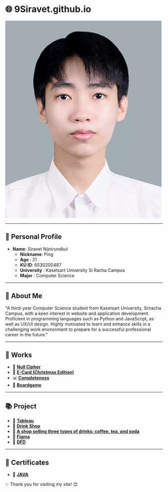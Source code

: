 # 🌐 **9Siravet.github.io**  

![Profile Picture](Mypic/siravet.jpg)  

---

## 👤 **Personal Profile**  
- **Name**: Siravet Nijnirundkul  
  - **Nickname**: Ping
  - **Age** : 21  
  - **KU ID**: 6530200487
  - **University** : Kasetsart University Si Racha Campus
  - **Major** : Computer Science

---

##  📃 **About Me**  
"A third-year Computer Science student from Kasetsart University, Sriracha Campus, with a keen interest in website and application development. Proficient in programming languages such as Python and JavaScript, as well as UX/UI design. Highly motivated to learn and enhance skills in a challenging work environment to prepare for a successful professional career in the future."

---

## 🌟 **Works**  
- 🔑 [**Null Cipher**](null-cipher)  
- 🎄 [**E-Card (Christmas Edition)**](e-card_christmas)  
- 📊 [**Completeness**](completeness)  
- 🎲 [**Boardgame**](boardgame)  

---
##  📚 **Project**  
- 🥇 [**Tableau**](https://public.tableau.com/app/profile/siravet.nijnirundkul/viz/DashboardFinal_17292374549960/Dashboard1?publish=yes)
- 🥇 [**Drink Shop**](https://drive.google.com/drive/folders/1iHszKN0nAaiQ2raAeHQUvHBgPTa4Zmdy?usp=drive_link)
- 🥇 [**A shop selling three types of drinks: coffee, tea, and soda**](https://drive.google.com/file/d/1hseb78s3K6AODQtRK1a8FqjY8a_8HtJl/view?usp=sharing)
- 🥇 [**Figma**](https://www.figma.com/proto/5ZVK20ZuAwbfJFnPgUMjI1/Final-Project?node-id=1-2&starting-point-node-id=1%3A2)
- 🥇 [**DFD**](https://drive.google.com/file/d/1rSUy7AbQbMo4NZM8R3oP5hc2bzOGZ6DG/view)
---

##  📁 **Certificates** 
- 📁 [**JAVA**](https://drive.google.com/file/d/1rSUy7AbQbMo4NZM8R3oP5hc2bzOGZ6DG/view)

✨ Thank you for visiting my site! 😊  
